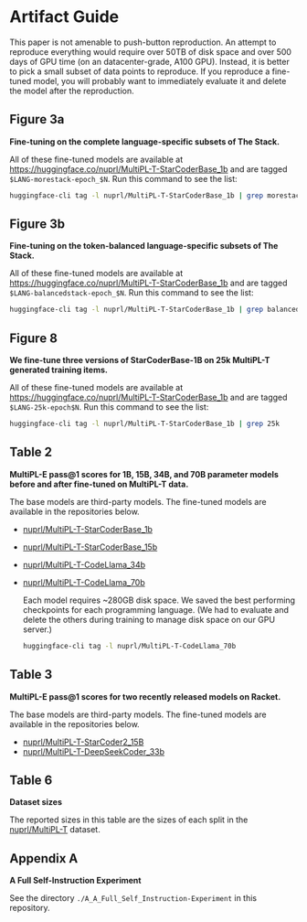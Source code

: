 # Artifact Guide

This paper is not amenable to push-button reproduction. An attempt to reproduce everything would require over 50TB of disk space and over 500 days of GPU time (on an datacenter-grade, A100 GPU). Instead, it is better to pick a small subset of data points to reproduce. If you reproduce a fine-tuned model, you will probably want to immediately evaluate it and delete the model after the reproduction.



## Figure 3a

**Fine-tuning on the complete language-specific subsets of The Stack.**

All of these fine-tuned models are available at https://huggingface.co/nuprl/MultiPL-T-StarCoderBase_1b
and are tagged `$LANG-morestack-epoch_$N`. Run this command to see the list:

```bash
huggingface-cli tag -l nuprl/MultiPL-T-StarCoderBase_1b | grep morestack
```

## Figure 3b

**Fine-tuning on the token-balanced language-specific subsets of The Stack.**

All of these fine-tuned models are available at https://huggingface.co/nuprl/MultiPL-T-StarCoderBase_1b
and are tagged `$LANG-balancedstack-epoch_$N`. Run this command to see the list:

```bash
huggingface-cli tag -l nuprl/MultiPL-T-StarCoderBase_1b | grep balancedstack
```

## Figure 8

**We fine-tune three versions of StarCoderBase-1B on 25k MultiPL-T generated training items.**

All of these fine-tuned models are available at https://huggingface.co/nuprl/MultiPL-T-StarCoderBase_1b
and are tagged `$LANG-25k-epoch$N`. Run this command to see the list:

```bash
huggingface-cli tag -l nuprl/MultiPL-T-StarCoderBase_1b | grep 25k
```

## Table 2

**MultiPL-E pass@1 scores for 1B, 15B, 34B, and 70B parameter models before and after fine-tuned on MultiPL-T data.**

The base models are third-party models. The fine-tuned models are available in the repositories below.

- [nuprl/MultiPL-T-StarCoderBase_1b](https://huggingface.co/nuprl/MultiPL-T-StarCoderBase_1b)
- [nuprl/MultiPL-T-StarCoderBase_15b](https://huggingface.co/nuprl/MultiPL-T-StarCoderBase_15b)
- [nuprl/MultiPL-T-CodeLlama_34b](https://huggingface.co/nuprl/MultiPL-T-CodeLlama_34b)
  
- [nuprl/MultiPL-T-CodeLlama_70b](https://huggingface.co/nuprl/MultiPL-T-CodeLlama_70b)

  Each model requires ~280GB disk space. We saved the best performing checkpoints for
  each programming language. (We had to evaluate and delete the others during training
  to manage disk space on our GPU server.)

  ```bash
  huggingface-cli tag -l nuprl/MultiPL-T-CodeLlama_70b
  ```

## Table 3

**MultiPL-E pass@1 scores for two recently released models on Racket.**

The base models are third-party models. The fine-tuned models are available in the repositories below.

- [nuprl/MultiPL-T-StarCoder2_15B](https://huggingface.co/nuprl/MultiPL-T-StarCoder2_15B)
- [nuprl/MultiPL-T-DeepSeekCoder_33b](https://huggingface.co/nuprl/MultiPL-T-DeepSeekCoder_33b)

## Table 6

**Dataset sizes**

The reported sizes in this table are the sizes of each split in the [nuprl/MultiPL-T](https://huggingface.co/datasets/nuprl/MultiPL-T) dataset.

## Appendix A

**A Full Self-Instruction Experiment**

See the directory `./A_A_Full_Self_Instruction-Experiment` in this repository.
